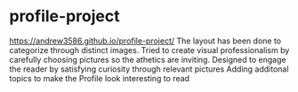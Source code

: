 # profile-project

https://andrew3586.github.io/profile-project/
The layout has been done to categorize through distinct images.
Tried to create visual professionalism by carefully choosing pictures so the athetics are inviting.
Designed to engage the reader by satisfying curiosity through relevant pictures
Adding additonal topics to make the Profile look interesting to read


